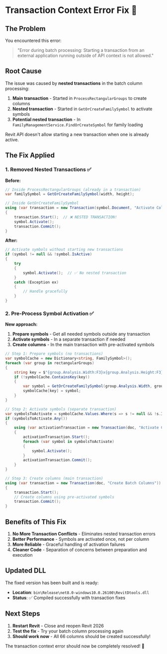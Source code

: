 # Transaction Context Error Fix 🔧

## The Problem
You encountered this error:
> "Error during batch processing: Starting a transaction from an external application running outside of API context is not allowed."

## Root Cause
The issue was caused by **nested transactions** in the batch column processing:

1. **Main transaction** - Started in `ProcessRectangularGroups` to create columns
2. **Nested transaction** - Started in `GetOrCreateFamilySymbol` to activate symbols
3. **Potential nested transaction** - In `FamilyManagementService.FindOrCreateSymbol` for family loading

Revit API doesn't allow starting a new transaction when one is already active.

## The Fix Applied

### 1. Removed Nested Transactions ✅
**Before:**
```csharp
// Inside ProcessRectangularGroups (already in a transaction)
var familySymbol = GetOrCreateFamilySymbol(width, height);

// Inside GetOrCreateFamilySymbol
using (var transaction = new Transaction(symbol.Document, "Activate Column Symbol"))
{
    transaction.Start();  // ❌ NESTED TRANSACTION!
    symbol.Activate();
    transaction.Commit();
}
```

**After:**
```csharp
// Activate symbols without starting new transactions
if (symbol != null && !symbol.IsActive)
{
    try
    {
        symbol.Activate();  // ✅ No nested transaction
    }
    catch (Exception ex)
    {
        // Handle gracefully
    }
}
```

### 2. Pre-Process Symbol Activation ✅
**New approach:**
1. **Prepare symbols** - Get all needed symbols outside any transaction
2. **Activate symbols** - In a separate transaction if needed
3. **Create columns** - In the main transaction with pre-activated symbols

```csharp
// Step 1: Prepare symbols (no transactions)
var symbolCache = new Dictionary<string, FamilySymbol>();
foreach (var group in rectangularGroups)
{
    string key = $"{group.Analysis.Width:F3}x{group.Analysis.Height:F3}";
    if (!symbolCache.ContainsKey(key))
    {
        var symbol = GetOrCreateFamilySymbol(group.Analysis.Width, group.Analysis.Height);
        symbolCache[key] = symbol;
    }
}

// Step 2: Activate symbols (separate transaction)
var symbolsToActivate = symbolCache.Values.Where(s => s != null && !s.IsActive).ToList();
if (symbolsToActivate.Any())
{
    using (var activationTransaction = new Transaction(doc, "Activate Column Symbols"))
    {
        activationTransaction.Start();
        foreach (var symbol in symbolsToActivate)
        {
            symbol.Activate();
        }
        activationTransaction.Commit();
    }
}

// Step 3: Create columns (main transaction)
using (var transaction = new Transaction(doc, "Create Batch Columns"))
{
    transaction.Start();
    // Create columns using pre-activated symbols
    transaction.Commit();
}
```

## Benefits of This Fix

1. **No More Transaction Conflicts** - Eliminates nested transaction errors
2. **Better Performance** - Symbols are activated once, not per column
3. **More Reliable** - Graceful handling of activation failures
4. **Cleaner Code** - Separation of concerns between preparation and execution

## Updated DLL
The fixed version has been built and is ready:
- **Location**: `bin\Release\net8.0-windows10.0.26100\RevitDtools.dll`
- **Status**: ✅ Compiled successfully with transaction fixes

## Next Steps
1. **Restart Revit** - Close and reopen Revit 2026
2. **Test the fix** - Try your batch column processing again
3. **Should work now** - All 66 columns should be created successfully!

The transaction context error should now be completely resolved! 🎉